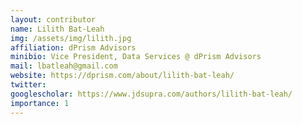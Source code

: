 ```yaml
---
layout: contributor
name: Lilith Bat-Leah
img: /assets/img/lilith.jpg 
affiliation: dPrism Advisors
minibio: Vice President, Data Services @ dPrism Advisors
mail: lbatleah@gmail.com
website: https://dprism.com/about/lilith-bat-leah/
twitter: 
googlescholar: https://www.jdsupra.com/authors/lilith-bat-leah/
importance: 1
---
```

